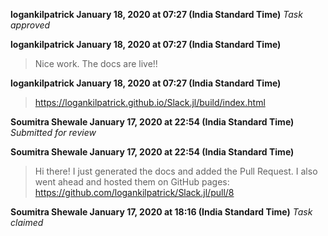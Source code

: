 **logankilpatrick January 18, 2020 at 07:27 (India Standard Time)**
_Task approved_

**logankilpatrick January 18, 2020 at 07:27 (India Standard Time)**
> Nice work. The docs are live!!

**logankilpatrick January 18, 2020 at 07:27 (India Standard Time)**
> https://logankilpatrick.github.io/Slack.jl/build/index.html

**Soumitra Shewale January 17, 2020 at 22:54 (India Standard Time)**
_Submitted for review_

**Soumitra Shewale January 17, 2020 at 22:54 (India Standard Time)**
> Hi there! I just generated the docs and added the Pull Request. I also went ahead and hosted them on GitHub pages: https://github.com/logankilpatrick/Slack.jl/pull/8

**Soumitra Shewale January 17, 2020 at 18:16 (India Standard Time)**
_Task claimed_